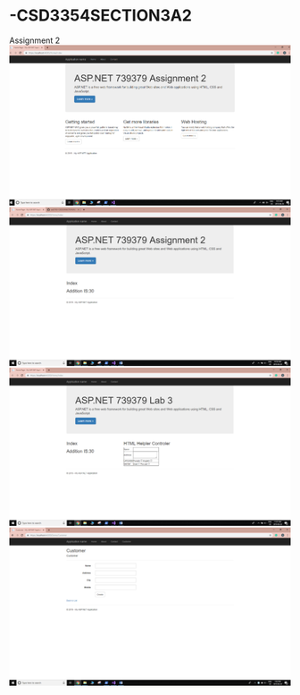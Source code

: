 # -CSD3354SECTION3A2
Assignment 2
![Image not loaded](/ScreenShots/HomePage.PNG?raw=true "Home Page")
![Image not loaded](/ScreenShots/lab3A.PNG?raw=true "Lab3A")
![Image not loaded](/ScreenShots/htmlhelper.PNG?raw=true "Lab3B")
![Image not loaded](/ScreenShots/lab4.PNG?raw=true "lab4")
